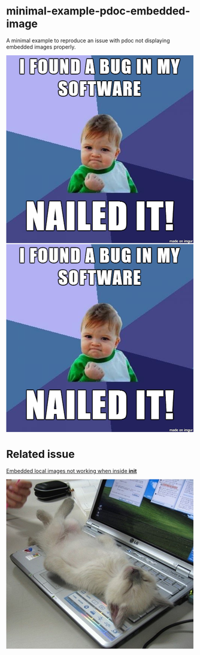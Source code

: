 # minimal-example-pdoc-embedded-image
A minimal example to reproduce an issue with pdoc not displaying embedded images properly.

![software-bug JPEG](./assets/software-bug.png)
![software-bug PNG](./assets/software-bug.png)

# Related issue

[Embedded local images not working when inside __init__](https://github.com/mitmproxy/pdoc/issues/696)

![cat-on-keyboard PNG](./assets/cat-on-keyboard.png)